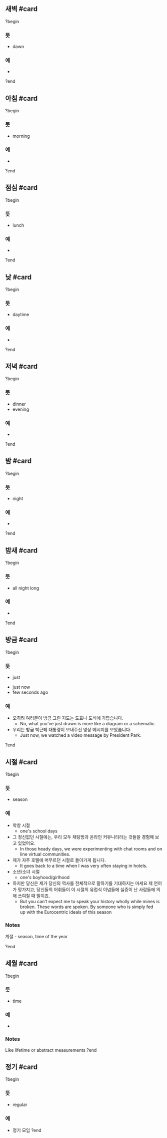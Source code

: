 ## 새벽 #card
?begin
### 뜻
- dawn
### 예
-
<!--SR:!2025-07-10,11,272-->
?end


## 아침 #card
?begin
### 뜻
- morning
### 예
-
<!--SR:!2025-07-09,3,258-->
?end


## 점심 #card
?begin
### 뜻
- lunch
### 예
-
<!--SR:!2025-07-19,28,270-->
?end


## 낮 #card
?begin
### 뜻
- daytime
### 예
-
<!--SR:!2025-07-08,10,272-->

?end



## 저녁 #card
?begin
### 뜻
- dinner
- evening
### 예
-
<!--SR:!2025-07-25,33,270-->
?end


## 밤 #card
?begin
### 뜻
- night
### 예
-
<!--SR:!2025-07-08,10,272-->
?end


## 밤새 #card
?begin
### 뜻
- all night long
### 예
-
<!--SR:!2025-07-11,11,272-->
?end


## 방금 #card
?begin
### 뜻
* just
- just now
- few seconds ago
### 예
- 오히려 여러분이 방금 그린 지도는 도표나 도식에 가깝습니다.
	- No, what you've just drawn is more like a diagram or a schematic.
- 우리는 방금 박근혜 대통령이 보내주신 영상 메시지를 보았습니다.
	- Just now, we watched a video message by President Park.
<!--SR:!2025-07-07,1,238-->
?end


## 시절 #card
?begin
### 뜻
- season
### 예
- 학창 시절
	- one's school days
- 그 정신없던 시절에는, 우리 모두 채팅방과 온라인 커뮤니티라는 것들을 경험해 보고 있었어요.
	- In those heady days, we were experimenting with chat rooms and online virtual communities.
- 제가 자주 호텔에 머무르던 시절로 돌아가게 됩니다.
	- It goes back to a time when I was very often staying in hotels.
- 소년/소녀 시절
	- one's boyhood/girlhood
- 하지만 당신은 제가 당신의 역사를 전체적으로 말하기를 기대하지는 마세요 제 언어가 망가지고, 당신들의 어휘들이 이 시절의 유럽식 이념들에 싫증이 난 사람들에 의해 쓰여질 때 말이죠.
	- But you can’t expect me to speak your history wholly while mines is broken. These words are spoken. By someone who is simply fed up with the Eurocentric ideals of this season
### Notes
계절 - season, time of the year
<!--SR:!2025-07-10,12,234-->
?end


## 세월 #card
?begin
### 뜻
- time
### 예
-
### Notes
Like lifetime or abstract measurements
?end

## 정기 #card
?begin
### 뜻
- regular
### 예
- 정기 모임
?end
